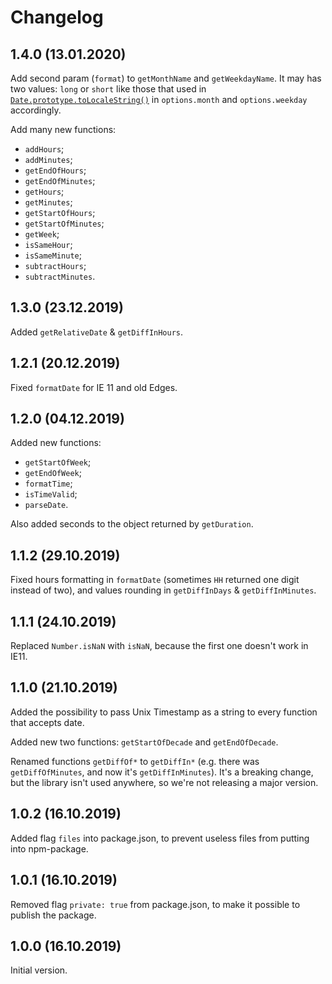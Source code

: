 # Changelog

## 1.4.0 (13.01.2020)

Add second param (`format`) to `getMonthName` and `getWeekdayName`.
It may has two values: `long` or `short` like those that used 
in [`Date.prototype.toLocaleString()`](https://developer.mozilla.org/en-US/docs/Web/JavaScript/Reference/Global_Objects/Date/toLocaleString)
in `options.month` and `options.weekday` accordingly.

Add many new functions:

- `addHours`;
- `addMinutes`;
- `getEndOfHours`;
- `getEndOfMinutes`;
- `getHours`;
- `getMinutes`;
- `getStartOfHours`;
- `getStartOfMinutes`;
- `getWeek`;
- `isSameHour`;
- `isSameMinute`;
- `subtractHours`;
- `subtractMinutes`.


## 1.3.0 (23.12.2019)

Added `getRelativeDate` & `getDiffInHours`.


## 1.2.1 (20.12.2019)

Fixed `formatDate` for IE 11 and old Edges.


## 1.2.0 (04.12.2019)

Added new functions: 

- `getStartOfWeek`; 
- `getEndOfWeek`;
- `formatTime`;
- `isTimeValid`;
- `parseDate`.

Also added seconds to the object returned by `getDuration`.


## 1.1.2 (29.10.2019)

Fixed hours formatting in `formatDate` (sometimes `HH` returned one digit instead of two),
and values rounding in `getDiffInDays` & `getDiffInMinutes`.


## 1.1.1 (24.10.2019)

Replaced `Number.isNaN` with `isNaN`, because the first one doesn't work in IE11.


## 1.1.0 (21.10.2019)

Added the possibility to pass Unix Timestamp as a string to every function that accepts date. 

Added new two functions: `getStartOfDecade` and `getEndOfDecade`.

Renamed functions `getDiffOf*` to `getDiffIn*` (e.g. there was `getDiffOfMinutes`,
and now it's `getDiffInMinutes`). It's a breaking change, but the library isn't used anywhere,
so we're not releasing a major version. 


## 1.0.2 (16.10.2019)

Added flag `files` into package.json, to prevent useless files from putting into npm-package. 


## 1.0.1 (16.10.2019)

Removed flag `private: true` from package.json, to make it possible to publish the package.


## 1.0.0 (16.10.2019)

Initial version.
